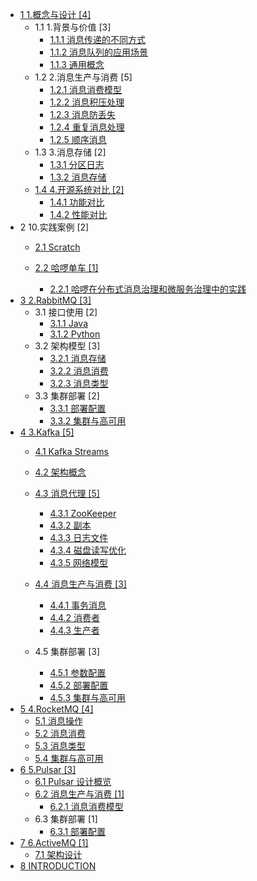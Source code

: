   - [1 1.概念与设计 [4]](/1.概念与设计/README.md)
    - 1.1 1.背景与价值 [3]
      - [1.1.1 消息传递的不同方式](/1.概念与设计/1.背景与价值/消息传递的不同方式.md)
      - [1.1.2 消息队列的应用场景](/1.概念与设计/1.背景与价值/消息队列的应用场景.md)
      - [1.1.3 通用概念](/1.概念与设计/1.背景与价值/通用概念.md)
    - 1.2 2.消息生产与消费 [5]
      - [1.2.1 消息消费模型](/1.概念与设计/2.消息生产与消费/消息消费模型.md)
      - [1.2.2 消息积压处理](/1.概念与设计/2.消息生产与消费/消息积压处理.md)
      - [1.2.3 消息防丢失](/1.概念与设计/2.消息生产与消费/消息防丢失.md)
      - [1.2.4 重复消息处理](/1.概念与设计/2.消息生产与消费/重复消息处理.md)
      - [1.2.5 顺序消息](/1.概念与设计/2.消息生产与消费/顺序消息.md)
    - 1.3 3.消息存储 [2]
      - [1.3.1 分区日志](/1.概念与设计/3.消息存储/分区日志.md)
      - [1.3.2 消息存储](/1.概念与设计/3.消息存储/消息存储.md)
    - [1.4 4.开源系统对比 [2]](/1.概念与设计/4.开源系统对比/README.md)
      - [1.4.1 功能对比](/1.概念与设计/4.开源系统对比/功能对比.md)
      - [1.4.2 性能对比](/1.概念与设计/4.开源系统对比/性能对比.md)
  - 2 10.实践案例 [2]
    - [2.1 Scratch](/10.实践案例/Scratch/README.md)
      
    - [2.2 哈啰单车 [1]](/10.实践案例/哈啰单车/README.md)
      - [2.2.1 哈啰在分布式消息治理和微服务治理中的实践](/10.实践案例/哈啰单车/2021-哈啰在分布式消息治理和微服务治理中的实践.md)
  - [3 2.RabbitMQ [3]](/2.RabbitMQ/README.md)
    - 3.1 接口使用 [2]
      - [3.1.1 Java](/2.RabbitMQ/接口使用/Java.md)
      - [3.1.2 Python](/2.RabbitMQ/接口使用/Python.md)
    - 3.2 架构模型 [3]
      - [3.2.1 消息存储](/2.RabbitMQ/架构模型/消息存储.md)
      - [3.2.2 消息消费](/2.RabbitMQ/架构模型/消息消费.md)
      - [3.2.3 消息类型](/2.RabbitMQ/架构模型/消息类型.md)
    - 3.3 集群部署 [2]
      - [3.3.1 部署配置](/2.RabbitMQ/集群部署/部署配置.md)
      - [3.3.2 集群与高可用](/2.RabbitMQ/集群部署/集群与高可用.md)
  - [4 3.Kafka [5]](/3.Kafka/README.md)
    - [4.1 Kafka Streams](/3.Kafka/Kafka%20Streams/README.md)
      
    - [4.2 架构概念](/3.Kafka/架构概念.md)
    - [4.3 消息代理 [5]](/3.Kafka/消息代理/README.md)
      - [4.3.1 ZooKeeper](/3.Kafka/消息代理/ZooKeeper.md)
      - [4.3.2 副本](/3.Kafka/消息代理/副本.md)
      - [4.3.3 日志文件](/3.Kafka/消息代理/日志文件.md)
      - [4.3.4 磁盘读写优化](/3.Kafka/消息代理/磁盘读写优化.md)
      - [4.3.5 网络模型](/3.Kafka/消息代理/网络模型.md)
    - [4.4 消息生产与消费 [3]](/3.Kafka/消息生产与消费/README.md)
      - [4.4.1 事务消息](/3.Kafka/消息生产与消费/事务消息.md)
      - [4.4.2 消费者](/3.Kafka/消息生产与消费/消费者.md)
      - [4.4.3 生产者](/3.Kafka/消息生产与消费/生产者.md)
    - 4.5 集群部署 [3]
      - [4.5.1 参数配置](/3.Kafka/集群部署/参数配置.md)
      - [4.5.2 部署配置](/3.Kafka/集群部署/部署配置.md)
      - [4.5.3 集群与高可用](/3.Kafka/集群部署/集群与高可用.md)
  - [5 4.RocketMQ [4]](/4.RocketMQ/README.md)
    - [5.1 消息操作](/4.RocketMQ/消息操作.md)
    - [5.2 消息消费](/4.RocketMQ/消息消费.md)
    - [5.3 消息类型](/4.RocketMQ/消息类型.md)
    - [5.4 集群与高可用](/4.RocketMQ/集群与高可用.md)
  - [6 5.Pulsar [3]](/5.Pulsar/README.md)
    - [6.1 Pulsar 设计概览](/5.Pulsar/Pulsar%20设计概览.md)
    - [6.2 消息生产与消费 [1]](/5.Pulsar/消息生产与消费/README.md)
      - [6.2.1 消息消费模型](/5.Pulsar/消息生产与消费/消息消费模型.md)
    - 6.3 集群部署 [1]
      - [6.3.1 部署配置](/5.Pulsar/集群部署/部署配置.md)
  - [7 6.ActiveMQ [1]](/6.ActiveMQ/README.md)
    - [7.1 架构设计](/6.ActiveMQ/架构设计.md)
  - [8 INTRODUCTION](/INTRODUCTION.md)